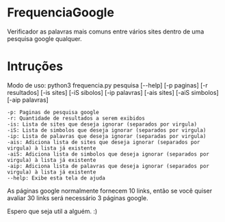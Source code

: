 # FrequenciaGoogle
Verificador as palavras mais comuns entre vários sites dentro de uma pesquisa google qualquer.

# Intruções
Modo de uso:
    python3 frequencia.py pesquisa [--help] [-p paginas] [-r resultados] [-is sites] [-iS sibolos] [-ip palavras] [-ais sites] [-aiS simbolos] [-aip palavras]

    -p: Paginas de pesquisa google
    -r: Quantidade de resultados a serem exibidos
    -is: Lista de sites que deseja ignorar (separados por virgula)
    -iS: Lista de simbolos que deseja ignorar (separados por virgula)
    -ip: Lista de palavras que deseja ignorar (separadas por virgula)
    -ais: Adiciona lista de sites que deseja ignorar (separados por virgula) à lista já existente
    -aiS: Adiciona lista de simbolos que deseja ignorar (separados por virgula) à lista já existente
    -aip: Adiciona lista de palavras que deseja ignorar (separados por virgula) à lista já existente
    --help: Exibe esta tela de ajuda

As páginas google normalmente fornecem 10 links, então se você quiser avaliar 30 links será necessário 3 páginas google.

Espero que seja util a alguém.
:)
